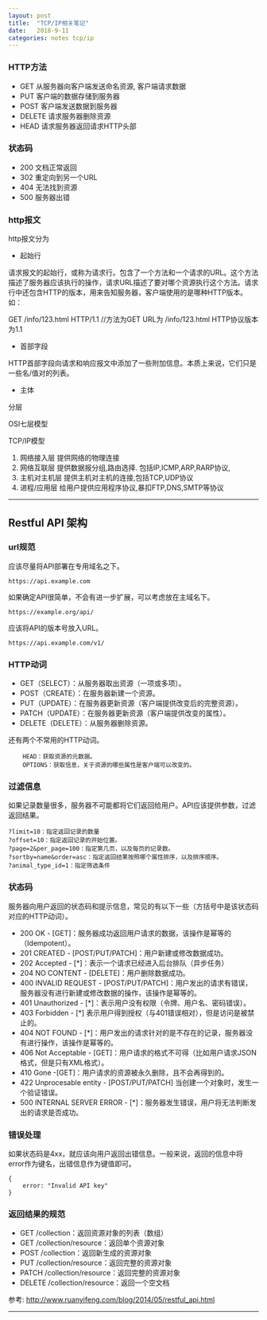 ```yaml
---
layout: post
title:  "TCP/IP相关笔记"
date:   2018-9-11
categories: notes tcp/ip
---
```



### HTTP方法

* GET 从服务器向客户端发送命名资源, 客户端请求数据
* PUT 客户端的数据存储到服务器
* POST 客户端发送数据到服务器
* DELETE 请求服务器删除资源
* HEAD 请求服务器返回请求HTTP头部

### 状态码

* 200 文档正常返回
* 302 重定向到另一个URL
* 404 无法找到资源
* 500 服务器出错

### http报文

http报文分为

* 起始行

请求报文的起始行，或称为请求行。包含了一个方法和一个请求的URL。这个方法描述了服务器应该执行的操作，请求URL描述了要对哪个资源执行这个方法。请求行中还包含HTTP的版本，用来告知服务器，客户端使用的是哪种HTTP版本。如：

GET /info/123.html HTTP/1.1 //方法为GET URL为 /info/123.html HTTP协议版本为1.1

* 首部字段

HTTP首部字段向请求和响应报文中添加了一些附加信息。本质上来说，它们只是一些名/值对的列表。


* 主体

分层

OSI七层模型

TCP/IP模型

1. 网络接入层 提供网络的物理连接
2. 网络互联层 提供数据报分组,路由选择. 包括IP,ICMP,ARP,RARP协议,
3. 主机对主机层 提供主机对主机的连接,包括TCP,UDP协议
4. 进程/应用层 给用户提供应用程序协议,暴扣FTP,DNS,SMTP等协议

--------

## Restful API 架构

### url规范

应该尽量将API部署在专用域名之下。

    https://api.example.com

如果确定API很简单，不会有进一步扩展，可以考虑放在主域名下。

    https://example.org/api/

应该将API的版本号放入URL。

    https://api.example.com/v1/

### HTTP动词

* GET（SELECT）：从服务器取出资源（一项或多项）。
* POST（CREATE）：在服务器新建一个资源。
* PUT（UPDATE）：在服务器更新资源（客户端提供改变后的完整资源）。
* PATCH（UPDATE）：在服务器更新资源（客户端提供改变的属性）。
* DELETE（DELETE）：从服务器删除资源。

还有两个不常用的HTTP动词。

        HEAD：获取资源的元数据。
        OPTIONS：获取信息，关于资源的哪些属性是客户端可以改变的。

### 过滤信息

如果记录数量很多，服务器不可能都将它们返回给用户。API应该提供参数，过滤返回结果。

    ?limit=10：指定返回记录的数量
    ?offset=10：指定返回记录的开始位置。
    ?page=2&per_page=100：指定第几页，以及每页的记录数。
    ?sortby=name&order=asc：指定返回结果按照哪个属性排序，以及排序顺序。
    ?animal_type_id=1：指定筛选条件

### 状态码

服务器向用户返回的状态码和提示信息，常见的有以下一些（方括号中是该状态码对应的HTTP动词）。

* 200 OK - [GET]：服务器成功返回用户请求的数据，该操作是幂等的（Idempotent）。
* 201 CREATED - [POST/PUT/PATCH]：用户新建或修改数据成功。
* 202 Accepted - [*]：表示一个请求已经进入后台排队（异步任务）
* 204 NO CONTENT - [DELETE]：用户删除数据成功。
* 400 INVALID REQUEST - [POST/PUT/PATCH]：用户发出的请求有错误，服务器没有进行新建或修改数据的操作，该操作是幂等的。
* 401 Unauthorized - [*]：表示用户没有权限（令牌、用户名、密码错误）。
* 403 Forbidden - [*] 表示用户得到授权（与401错误相对），但是访问是被禁止的。
* 404 NOT FOUND - [*]：用户发出的请求针对的是不存在的记录，服务器没有进行操作，该操作是幂等的。
* 406 Not Acceptable - [GET]：用户请求的格式不可得（比如用户请求JSON格式，但是只有XML格式）。
* 410 Gone -[GET]：用户请求的资源被永久删除，且不会再得到的。
* 422 Unprocesable entity - [POST/PUT/PATCH] 当创建一个对象时，发生一个验证错误。
* 500 INTERNAL SERVER ERROR - [*]：服务器发生错误，用户将无法判断发出的请求是否成功。

### 错误处理

如果状态码是4xx，就应该向用户返回出错信息。一般来说，返回的信息中将error作为键名，出错信息作为键值即可。

    {
        error: "Invalid API key"
    }

### 返回结果的规范

* GET /collection：返回资源对象的列表（数组）
* GET /collection/resource：返回单个资源对象
* POST /collection：返回新生成的资源对象
* PUT /collection/resource：返回完整的资源对象
* PATCH /collection/resource：返回完整的资源对象
* DELETE /collection/resource：返回一个空文档

参考: http://www.ruanyifeng.com/blog/2014/05/restful_api.html

--------


